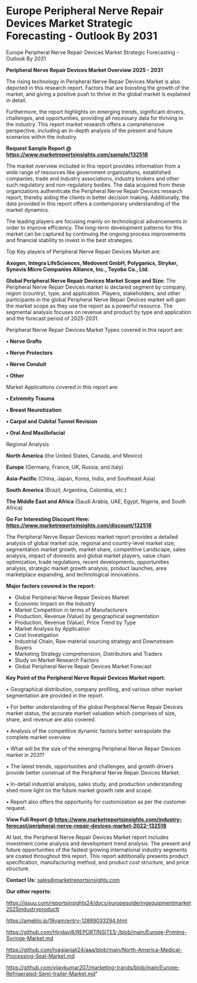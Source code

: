 # Europe Peripheral Nerve Repair Devices Market Strategic Forecasting - Outlook By 2031
Europe Peripheral Nerve Repair Devices Market Strategic Forecasting - Outlook By 2031

<Strong> Peripheral Nerve Repair Devices Market Overview 2025 - 2031</strong>

The rising technology in Peripheral Nerve Repair Devices Market is also depicted in this research report. Factors that are boosting the growth of the market, and giving a positive push to thrive in the global market is explained in detail.

Furthermore, the report highlights on emerging trends, significant drivers, challenges, and opportunities, providing all necessary data for thriving in the industry. This report market research offers a comprehensive perspective, including an in-depth analysis of the present and future scenarios within the industry.

<strong>Request Sample Report @ <a href=https://www.marketreportsinsights.com/sample/132518>https://www.marketreportsinsights.com/sample/132518</a></strong>

The market overview included in this report provides information from a wide range of resources like government organizations, established companies, trade and industry associations, industry brokers and other such regulatory and non-regulatory bodies. The data acquired from these organizations authenticate the Peripheral Nerve Repair Devices research report, thereby aiding the clients in better decision making. Additionally, the data provided in this report offers a contemporary understanding of the market dynamics.

The leading players are focusing mainly on technological advancements in order to improve efficiency. The long-term development patterns for this market can be captured by continuing the ongoing process improvements and financial stability to invest in the best strategies.

Top Key players of Peripheral Nerve Repair Devices Market are:

<strong>Axogen, Integra LifeSciences, Medovent GmbH, Polyganics, Stryker, Synovis Micro Companies Alliance, Inc., Toyobo Co., Ltd.</strong>

<strong><b>Global Peripheral Nerve Repair Devices Market Scope and Size:</b></strong>
The Peripheral Nerve Repair Devices market is declared segment by company, region (country), type, and application. Players, stakeholders, and other participants in the global Peripheral Nerve Repair Devices market will gain the market scope as they use the report as a powerful resource. The segmental analysis focuses on revenue and product by type and application and the forecast period of 2025-2031.

Peripheral Nerve Repair Devices Market Types covered in this report are:

<strong>• Nerve Grafts

• Nerve Protectors

• Nerve Conduit

• Other</strong>

Market Applications covered in this report are:

<strong>• Extremity Trauma

• Breast Neurotization

• Carpal and Cubital Tunnel Revision

• Oral And Maxillofacial</strong> 

Regional Analysis

<strong>North America</strong> (the United States, Canada, and Mexico)

<strong>Europe</strong> (Germany, France, UK, Russia, and Italy)

<strong>Asia-Pacific</strong> (China, Japan, Korea, India, and Southeast Asia)

<strong>South America</strong> (Brazil, Argentina, Colombia, etc.)

<strong>The Middle East and Africa</strong> (Saudi Arabia, UAE, Egypt, Nigeria, and South Africa)

<strong>Go For Interesting Discount Here: <a href=https://www.marketreportsinsights.com/discount/132518>https://www.marketreportsinsights.com/discount/132518</a></strong>

The Peripheral Nerve Repair Devices market report provides a detailed analysis of global market size, regional and country-level market size, segmentation market growth, market share, competitive Landscape, sales analysis, impact of domestic and global market players, value chain optimization, trade regulations, recent developments, opportunities analysis, strategic market growth analysis, product launches, area marketplace expanding, and technological innovations.

<strong><b>Major factors covered in the report:</b></strong>
<ul>
  <li>Global Peripheral Nerve Repair Devices Market </li>
  <li>Economic Impact on the Industry</li>
  <li>Market Competition in terms of Manufacturers</li>
  <li>Production, Revenue (Value) by geographical segmentation</li>
  <li>Production, Revenue (Value), Price Trend by Type</li>
  <li>Market Analysis by Application</li>
  <li>Cost Investigation</li>
  <li>Industrial Chain, Raw material sourcing strategy and Downstream Buyers</li>
  <li>Marketing Strategy comprehension, Distributors and Traders</li>
  <li>Study on Market Research Factors</li>
  <li>Global Peripheral Nerve Repair Devices Market Forecast</li>
</ul>

<strong><b>Key Point of the Peripheral Nerve Repair Devices Market report:</b></strong>

• Geographical distribution, company profiling, and various other market segmentation are provided in the report.

• For better understanding of the global Peripheral Nerve Repair Devices market status, the accurate market valuation which comprises of size, share, and revenue are also covered.

• Analysis of the competitive dynamic factors better extrapolate the complete market overview

• What will be the size of the emerging Peripheral Nerve Repair Devices market in 2031?

• The latest trends, opportunities and challenges, and growth drivers provide better construal of the Peripheral Nerve Repair Devices Market.

• In-detail industrial analysis, sales study, and production understanding shed more light on the future market growth rate and scope.

• Report also offers the opportunity for customization as per the customer request.

<strong><b>View Full Report @ <a href=https://www.marketreportsinsights.com/industry-forecast/peripheral-nerve-repair-devices-market-2022-132518>https://www.marketreportsinsights.com/industry-forecast/peripheral-nerve-repair-devices-market-2022-132518</a></b></strong>


At last, the Peripheral Nerve Repair Devices Market report includes investment come analysis and development trend analysis. The present and future opportunities of the fastest growing international industry segments are coated throughout this report. This report additionally presents product specification, manufacturing method, and product cost structure, and price structure.

<strong>Contact Us:</strong>
sales@marketreportsinsights.com

<strong>Our other reports:</strong>

<a href=https://issuu.com/reportsinsights24/docs/europesolderingequipmentmarket2025industryproductt>https://issuu.com/reportsinsights24/docs/europesolderingequipmentmarket2025industryproductt</a>

<a href=https://ameblo.jp/18yam/entry-12889033294.html>https://ameblo.jp/18yam/entry-12889033294.html</a>

<a href=https://github.com/Hindavi8/REPORTINSITES-/blob/main/Europe-Priming-Syringe-Market.md>https://github.com/Hindavi8/REPORTINSITES-/blob/main/Europe-Priming-Syringe-Market.md</a>

<a href=https://github.com/tyagianjali24/aaa/blob/main/North-America-Medical-Processing-Seal-Market.md>https://github.com/tyagianjali24/aaa/blob/main/North-America-Medical-Processing-Seal-Market.md</a>

<a href=https://github.com/vijaykumar207/marketing-trands/blob/main/Europe-Refrigerated-Semi-trailer-Market.md>https://github.com/vijaykumar207/marketing-trands/blob/main/Europe-Refrigerated-Semi-trailer-Market.md</a>"
